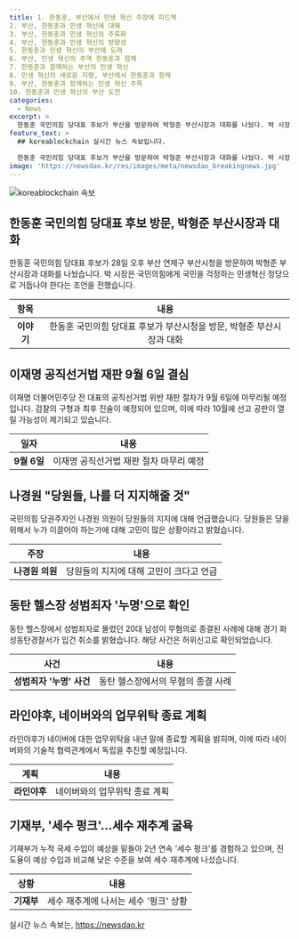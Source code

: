 ```yaml
---
title: 1. 한동훈, 부산에서 민생 혁신 주장에 피드백
2. 부산, 한동훈과 민생 혁신에 대해
3. 부산, 한동훈과 민생 혁신의 주류화
4. 부산, 한동훈과 민생 혁신의 방향성
5. 한동훈과 민생 혁신이 부산에 도래
6. 부산, 민생 혁신의 주역 한동훈과 함께
7. 한동훈과 함께하는 부산의 민생 혁신
8. 민생 혁신의 새로운 지평, 부산에서 한동훈과 함께
9. 부산, 한동훈과 함께하는 민생 혁신 주목
10. 한동훈과 민생 혁신의 부산 도전
categories:
  - News
excerpt: >
  한동훈 국민의힘 당대표 후보가 부산을 방문하여 박형준 부산시장과 대화를 나눴다. 박 시장은 국민의힘에게 민생혁신 정당으로 거듭나야 한다는 조언을 전했고, 그와 함께 부산의 성장과 발전에 대한 관심을 당부했다. 또한, 이재명 더불어민주당 전 대표의 공직선거법 위반 재판이 9월 6일 결심될 예정이며, 나경원 국민의힘 당권주자의 지지도에 대한 언급과 동탄 헬스장 성범죄자 사건의 결론, 라인야후와 네이버의 업무위탁 종료, 그리고 정부의 국세 수입이 예상을 밑돌고 있음에 대한 보고가 나왔다. (단어 수: 136)
feature_text: >
  ## koreablockchain 실시간 뉴스 속보입니다.

  한동훈 국민의힘 당대표 후보가 부산을 방문하여 박형준 부산시장과 대화를 나눴다. 박 시장은 국민의힘에게 민생혁신 정당으로 거듭나야 한다는 조언을 전했고, 그와 함께 부산의 성장과 발전에 대한 관심을 당부했다. 또한, 이재명 더불어민주당 전 대표의 공직선거법 위반 재판이 9월 6일 결심될 예정이며, 나경원 국민의힘 당권주자의 지지도에 대한 언급과 동탄 헬스장 성범죄자 사건의 결론, 라인야후와 네이버의 업무위탁 종료, 그리고 정부의 국세 수입이 예상을 밑돌고 있음에 대한 보고가 나왔다. (단어 수: 136)
image: 'https://newsdao.kr/res/images/meta/newsdao_breakingnews.jpg'
---
```


<p><img src="https://newsdao.kr/res/images/meta/newsdao_breakingnews.jpg" alt="koreablockchain 속보" /></p>

<h2 data-ke-size="size26">한동훈 국민의힘 당대표 후보 방문, 박형준 부산시장과 대화</h2>

<p data-ke-size="size16">한동훈 국민의힘 당대표 후보가 28일 오후 부산 연제구 부산시청을 방문하여 박형준 부산시장과 대화를 나눴습니다. 박 시장은 국민의힘에게 국민을 걱정하는 민생혁신 정당으로 거듭나야 한다는 조언을 전했습니다.</p>

<table>
    <thead>
        <tr>
            <th>항목</th>
            <th>내용</th>
        </tr>
    </thead>
    <tbody>
        <tr>
            <td style="text-align: center; height: 17px;"><b>이야기</b></td>
            <td style="text-align: center; height: 17px;">한동훈 국민의힘 당대표 후보가 부산시청을 방문, 박형준 부산시장과 대화</td>
        </tr>
    </tbody>
</table> 

<h2 data-ke-size="size26">이재명 공직선거법 재판 9월 6일 결심</h2>

<p data-ke-size="size16">이재명 더불어민주당 전 대표의 공직선거법 위반 재판 절차가 9월 6일에 마무리될 예정입니다. 검찰의 구형과 최후 진술이 예정되어 있으며, 이에 따라 10월에 선고 공판이 열릴 가능성이 제기되고 있습니다.</p>

<table>
    <thead>
        <tr>
            <th>일자</th>
            <th>내용</th>
        </tr>
    </thead>
    <tbody>
        <tr>
            <td style="text-align: center; height: 17px;"><b>9월 6일</b></td>
            <td style="text-align: center; height: 17px;">이재명 공직선거법 재판 절차 마무리 예정</td>
        </tr>
    </tbody>
</table>

<h2 data-ke-size="size26">나경원 "당원들, 나를 더 지지해줄 것"</h2>

<p data-ke-size="size16">국민의힘 당권주자인 나경원 의원이 당원들의 지지에 대해 언급했습니다. 당원들은 당을 위해서 누가 이끌어야 하는가에 대해 고민이 많은 상황이라고 밝혔습니다.</p>

<table>
    <thead>
        <tr>
            <th>주장</th>
            <th>내용</th>
        </tr>
    </thead>
    <tbody>
        <tr>
            <td style="text-align: center; height: 17px;"><b>나경원 의원</b></td>
            <td style="text-align: center; height: 17px;">당원들의 지지에 대해 고민이 크다고 언급</td>
        </tr>
    </tbody>
</table>

<h2 data-ke-size="size26">동탄 헬스장 성범죄자 '누명'으로 확인</h2>

<p data-ke-size="size16">동탄 헬스장에서 성범죄자로 몰렸던 20대 남성이 무혐의로 종결된 사례에 대해 경기 화성동탄경찰서가 입건 취소를 밝혔습니다. 해당 사건은 허위신고로 확인되었습니다.</p>

<table>
    <thead>
        <tr>
            <th>사건</th>
            <th>내용</th>
        </tr>
    </thead>
    <tbody>
        <tr>
            <td style="text-align: center; height: 17px;"><b>성범죄자 '누명' 사건</b></td>
            <td style="text-align: center; height: 17px;">동탄 헬스장에서의 무혐의 종결 사례</td>
        </tr>
    </tbody>
</table>

<h2 data-ke-size="size26">라인야후, 네이버와의 업무위탁 종료 계획</h2>

<p data-ke-size="size16">라인야후가 네이버에 대한 업무위탁을 내년 말에 종료할 계획을 밝히며, 이에 따라 네이버와의 기술적 협력관계에서 독립을 추진할 예정입니다.</p>

<table>
    <thead>
        <tr>
            <th>계획</th>
            <th>내용</th>
        </tr>
    </thead>
    <tbody>
        <tr>
            <td style="text-align: center; height: 17px;"><b>라인야후</b></td>
            <td style="text-align: center; height: 17px;">네이버와의 업무위탁 종료 계획</td>
        </tr>
    </tbody>
</table>

<h2 data-ke-size="size26">기재부, '세수 펑크'…세수 재추계 굴욕</h2>

<p data-ke-size="size16">기재부가 누적 국세 수입이 예상을 밑돌아 2년 연속 '세수 펑크'를 경험하고 있으며, 진도율이 예상 수입과 비교해 낮은 수준을 보여 세수 재추계에 나섰습니다.</p>

<table>
    <thead>
        <tr>
            <th>상황</th>
            <th>내용</th>
        </tr>
    </thead>
    <tbody>
        <tr>
            <td style="text-align: center; height: 17px;"><b>기재부</b></td>
            <td style="text-align: center; height: 17px;">세수 재추계에 나서는 세수 '펑크' 상황</td>
        </tr>
    </tbody>
</table>
실시간 뉴스 속보는, <a href="https://newsdao.kr" rel="dofollow">https://newsdao.kr</a>


